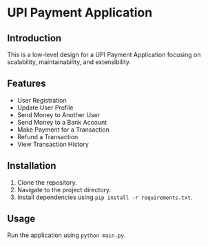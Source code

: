 # UPI Payment Application

## Introduction
This is a low-level design for a UPI Payment Application focusing on scalability, maintainability, and extensibility.

## Features
- User Registration
- Update User Profile
- Send Money to Another User
- Send Money to a Bank Account
- Make Payment for a Transaction
- Refund a Transaction
- View Transaction History

## Installation
1. Clone the repository.
2. Navigate to the project directory.
3. Install dependencies using `pip install -r requirements.txt`.

## Usage
Run the application using `python main.py`.